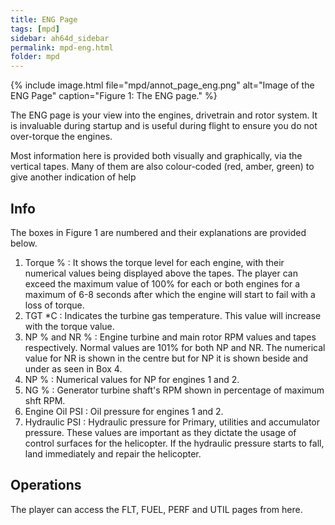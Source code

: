 ```yaml
---
title: ENG Page
tags: [mpd]
sidebar: ah64d_sidebar
permalink: mpd-eng.html
folder: mpd
---
```


{% include image.html file="mpd/annot_page_eng.png" alt="Image of the ENG Page" caption="Figure 1: The ENG page." %}

The ENG page is your view into the engines, drivetrain and rotor system. It is invaluable during startup and is useful during flight to ensure you do not over-torque the engines.

Most information here is provided both visually and graphically, via the vertical tapes. Many of them are also colour-coded (red, amber, green) to give another indication of help

## Info
The boxes in Figure 1 are numbered and their explanations are provided below.
1. Torque % : It shows the torque level for each engine, with their numerical values being displayed above the tapes. The player can exceed the maximum value of 100% for each or both engines for a maximum of 6-8 seconds after which the engine will start to fail with a loss of torque.
2. TGT \*C : Indicates the turbine gas temperature. This value will increase with the torque value.
3. NP % and NR % : Engine turbine and main rotor RPM values and tapes respectively. Normal values are 101% for both NP and NR. The numerical value for NR is shown in the centre but for NP it is shown beside and under as seen in Box 4.
4. NP % : Numerical values for NP for engines 1 and 2.
5. NG % : Generator turbine shaft's RPM shown in percentage of maximum shft RPM.
6. Engine Oil PSI : Oil pressure for engines 1 and 2.
7. Hydraulic PSI : Hydraulic pressure for Primary, utilities and accumulator pressure. These values are important as they dictate the usage of control surfaces for the helicopter. If the hydraulic pressure starts to fall, land immediately and repair the helicopter.


## Operations

The player can access the FLT, FUEL, PERF and UTIL pages from here.